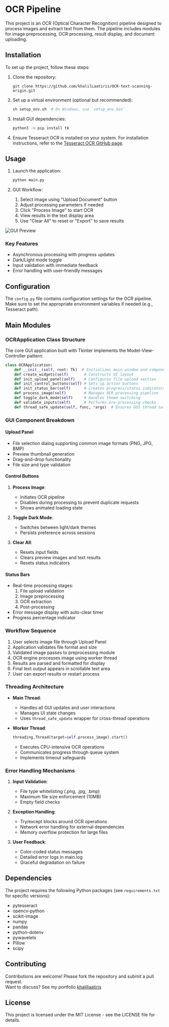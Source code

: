 # OCR Pipeline

This project is an OCR (Optical Character Recognition) pipeline designed to process images and extract text from them. The pipeline includes modules for image preprocessing, OCR processing, result display, and document uploading.

## Installation

To set up the project, follow these steps:

1. Clone the repository:
   ```
   git clone https://github.com/khalilLaatiris/OCR-text-scanning-origin.git
   ```

2. Set up a virtual environment (optional but recommended):
   ```bash
   sh setup_env.sh  # On Windows, use `setup_env.bat`
   ```

3. Install GUI dependencies:
   ```bash
   python3 -m pip install tk
   ```

4. Ensure Tesseract OCR is installed on your system. For installation instructions, refer to the [Tesseract OCR GitHub page](https://github.com/tesseract-ocr/tesseract).

## Usage

1. Launch the application:
   ```bash
   python main.py
   ```

2. GUI Workflow:
   1. Select image using "Upload Document" button
   2. Adjust processing parameters if needed
   3. Click "Process Image" to start OCR
   4. View results in the text display area
   5. Use "Clear All" to reset or "Export" to save results

![GUI Preview](docs/gui_preview.png)

### Key Features
- Asynchronous processing with progress updates
- Dark/Light mode toggle
- Input validation with immediate feedback
- Error handling with user-friendly messages

## Configuration

The `config.py` file contains configuration settings for the OCR pipeline. Make sure to set the appropriate environment variables if needed (e.g., Tesseract path).

## Main Modules

### OCRApplication Class Structure
The core GUI application built with Tkinter implements the Model-View-Controller pattern:

```python
class OCRApplication:
    def __init__(self, root: Tk)  # Initializes main window and components
    def create_widgets(self)       # Constructs UI layout
    def init_upload_panel(self)    # Configures file upload section
    def init_control_buttons(self) # Sets up action buttons
    def init_status_bar(self)      # Creates progress/status indicators
    def process_image(self)        # Manages OCR processing pipeline
    def toggle_dark_mode(self)     # Handles theme switching
    def validate_inputs(self)      # Performs pre-processing checks
    def thread_safe_update(self, func, *args)  # Ensures GUI thread safety
```

### GUI Component Breakdown

#### Upload Panel
- File selection dialog supporting common image formats (PNG, JPG, BMP)
- Preview thumbnail generation
- Drag-and-drop functionality
- File size and type validation

#### Control Buttons
1. **Process Image**:
   - Initiates OCR pipeline
   - Disables during processing to prevent duplicate requests
   - Shows animated loading state

2. **Toggle Dark Mode**:
   - Switches between light/dark themes
   - Persists preference across sessions

3. **Clear All**:
   - Resets input fields
   - Clears preview images and text results
   - Resets status indicators

#### Status Bars
- Real-time processing stages:
  1. File upload validation
  2. Image preprocessing
  3. OCR extraction
  4. Post-processing
- Error message display with auto-clear timer
- Progress percentage indicator

### Workflow Sequence
1. User selects image file through Upload Panel
2. Application validates file format and size
3. Validated image passes to preprocessing module
4. OCR engine processes image using worker thread
5. Results are parsed and formatted for display
6. Final text output appears in scrollable text area
7. User can export results or restart process

### Threading Architecture
- **Main Thread**:
  - Handles all GUI updates and user interactions
  - Manages UI state changes
  - Uses `thread_safe_update` wrapper for cross-thread operations

- **Worker Thread**:
  ```python
  threading.Thread(target=self.process_image).start()
  ```
  - Executes CPU-intensive OCR operations
  - Communicates progress through queue system
  - Implements timeout safeguards

### Error Handling Mechanisms
1. **Input Validation**:
   - File type whitelisting (.png, .jpg, .bmp)
   - Maximum file size enforcement (10MB)
   - Empty field checks

2. **Exception Handling**:
   - Try/except blocks around OCR operations
   - Network error handling for external dependencies
   - Memory overflow protection for large files

3. **User Feedback**:
   - Color-coded status messages
   - Detailed error logs in main.log
   - Graceful degradation on failure

## Dependencies

The project requires the following Python packages (see `requirements.txt` for specific versions):
- pytesseract
- opencv-python
- scikit-image
- numpy
- pandas
- python-dotenv
- pywavelets
- Pillow
- scipy

## Contributing

Contributions are welcome! Please fork the repository and submit a pull request.  
Want to discuss? See my portfolio [khalillaatiris](https://khalillaatiris.github.io/)

## License

This project is licensed under the MIT License - see the LICENSE file for details.

